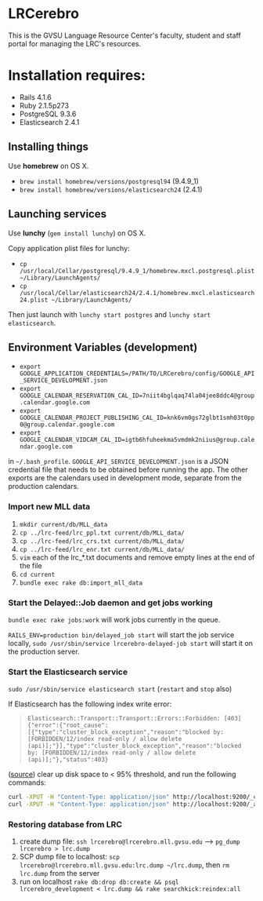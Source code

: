 # LRCerebro
This is the GVSU Language Resource Center's faculty, student and staff portal for managing the LRC's resources.

# Installation requires:

* Rails 4.1.6
* Ruby 2.1.5p273
* PostgreSQL 9.3.6
* Elasticsearch 2.4.1

## Installing things

Use **homebrew** on OS X.

- `brew install homebrew/versions/postgresql94` (9.4.9_1)
- `brew install homebrew/versions/elasticsearch24` (2.4.1)

## Launching services

Use **lunchy** (`gem install lunchy`) on OS X.

Copy application plist files for lunchy:

- `cp /usr/local/Cellar/postgresql/9.4.9_1/homebrew.mxcl.postgresql.plist ~/Library/LaunchAgents/`
- `cp /usr/local/Cellar/elasticsearch24/2.4.1/homebrew.mxcl.elasticsearch24.plist ~/Library/LaunchAgents/`

Then just launch with `lunchy start postgres` and `lunchy start elasticsearch`.

## Environment Variables (development)

- `export GOOGLE_APPLICATION_CREDENTIALS=/PATH/TO/LRCerebro/config/GOOGLE_API_SERVICE_DEVELOPMENT.json`
- `export GOOGLE_CALENDAR_RESERVATION_CAL_ID=7niit4bglqaq74la04jee8ddc4@group.calendar.google.com`
- `export GOOGLE_CALENDAR_PROJECT_PUBLISHING_CAL_ID=knk6vm0gs72glbt1smh03t0pp0@group.calendar.google.com`
- `export GOOGLE_CALENDAR_VIDCAM_CAL_ID=igtb6hfuheekma5vmdmk2niius@group.calendar.google.com`

in `~/.bash_profile`. `GOOGLE_API_SERVICE_DEVELOPMENT.json` is a JSON credential file that needs to be obtained before running the app.
The other exports are the calendars used in development mode, separate from the production calendars.

### Import new MLL data

1. `mkdir current/db/MLL_data`
2. `cp ../lrc-feed/lrc_ppl.txt current/db/MLL_data/`
3. `cp ../lrc-feed/lrc_crs.txt current/db/MLL_data/`
4. `cp ../lrc-feed/lrc_enr.txt current/db/MLL_data/`
5. `vim` each of the lrc_*.txt documents and remove empty lines at the end of the file
5. `cd current`
6. `bundle exec rake db:import_mll_data`

### Start the Delayed::Job daemon and get jobs working

`bundle exec rake jobs:work` will work jobs currently in the queue.

`RAILS_ENV=production bin/delayed_job start` will start the job service locally, 
`sudo /usr/sbin/service lrcerebro-delayed-job start` will start it on the production server.

### Start the Elasticsearch service

`sudo /usr/sbin/service elasticsearch start` (`restart` and `stop` also)

If Elasticsearch has the following index write error:

> `Elasticsearch::Transport::Transport::Errors::Forbidden: [403] {"error":{"root_cause":[{"type":"cluster_block_exception","reason":"blocked by: [FORBIDDEN/12/index read-only / allow delete (api)];"}],"type":"cluster_block_exception","reason":"blocked by: [FORBIDDEN/12/index read-only / allow delete (api)];"},"status":403}`

([source](https://stackoverflow.com/a/57675654/1986871)) clear up disk space to < 95% threshold, and run the following commands:

```bash
curl -XPUT -H "Content-Type: application/json" http://localhost:9200/_cluster/settings -d '{ "transient": { "cluster.routing.allocation.disk.threshold_enabled": false } }'
curl -XPUT -H "Content-Type: application/json" http://localhost:9200/_all/_settings -d '{"index.blocks.read_only_allow_delete": null}'
```

### Restoring database from LRC

1. create dump file: `ssh lrcerebro@lrcerebro.mll.gvsu.edu` --> `pg_dump lrcerebro > lrc.dump`
2. SCP dump file to localhost: `scp lrcerebro@lrcerebro.mll.gvsu.edu:lrc.dump ~/lrc.dump`, then `rm lrc.dump` from the server
3. run on localhost `rake db:drop db:create && psql lrcerebro_development < lrc.dump && rake searchkick:reindex:all`